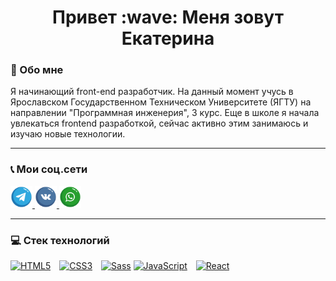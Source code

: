 <h1 align="center">Привет :wave: Меня зовут Екатерина</h1>

### :woman:  Обо мне
Я начинающий front-end разработчик. На данный момент учусь
в Ярославском Государственном Техническом Университете
(ЯГТУ) на направлении "Программная инженерия", 3 курс.
Еще в школе я начала увлекаться frontend разработкой, сейчас активно этим занимаюсь и изучаю новые технологии.
___

### :telephone_receiver: Мои соц.сети
<a href="https://t.me/kopenkinaE">
    <img width="35px" src="./assets/tg1.svg" alt="telegram"/>
</a>
<a href="https://vk.com/id278506736">
    <img width="35px" src="./assets/vk1.svg" alt="vk"/>
</a>
<a href="https://wa.me/89631511539">
    <img width="35px" src="./assets/whatsapp.svg" alt="watsapp"/>
</a>

___

### :computer: Стек технологий
<p align="left">
    <a style="margin-right:10px;" href="https://developer.mozilla.org/en-US/docs/Glossary/HTML5" target="_blank" rel="noreferrer"><img src="https://raw.githubusercontent.com/danielcranney/readme-generator/main/public/icons/skills/html5-colored.svg" width="36" height="36" alt="HTML5" /></a>
    <a style="margin-right:10px;" href="https://www.w3.org/TR/CSS/#css" target="_blank" rel="noreferrer"><img src="https://raw.githubusercontent.com/danielcranney/readme-generator/main/public/icons/skills/css3-colored.svg" width="36" height="36" alt="CSS3" /></a>
    <a href="https://sass-lang.com/" target="_blank" rel="noreferrer"><img src="https://raw.githubusercontent.com/danielcranney/readme-generator/main/public/icons/skills/sass-colored.svg" width="36" height="36" alt="Sass" /></a>
    <a style="margin-right:10px;" href="https://developer.mozilla.org/en-US/docs/Web/JavaScript" target="_blank" rel="noreferrer"><img src="https://raw.githubusercontent.com/danielcranney/readme-generator/main/public/icons/skills/javascript-colored.svg" width="36" height="36" alt="JavaScript" /></a>
    <a href="https://reactjs.org/" target="_blank" rel="noreferrer"><img src="https://raw.githubusercontent.com/danielcranney/readme-generator/main/public/icons/skills/react-colored.svg" width="36" height="36" alt="React" /></a>
</p>